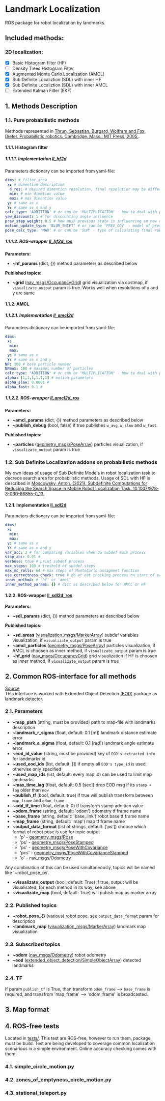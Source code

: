 # Landmark Localization

ROS package for robot localization by landmarks.

## Included methods:
### 2D localization: 
 - [x] Basic Histogram filter (HF)
 - [ ] Density Trees Histogram Filter
 - [x] Augmented Monte Carlo Localization (AMCL)
 - [x] Sub Definite Localiztion (SDL) with inner HF
 - [x] Sub Definite Localiztion (SDL) with inner AMCL
 - [ ] Extended Kalman Filter (EKF)

## 1. Methods Description
### 1.1. Pure probabilistic methods
Methods represented in [Thrun, Sebastian, Burgard, Wolfram and Fox, Dieter. Probabilistic robotics. Cambridge, Mass.: MIT Press, 2005.](https://docs.ufpr.br/~danielsantos/ProbabilisticRobotics.pdf).
#### 1.1.1. Histogram filter
##### 1.1.1.1. Implementation [ll_hf2d](src/landmark_localization/ll_hf2d.py)
Parameters dictionary can be imported from yaml-file:
```yaml
dims: # filter area
 x: # dimention description
  d_res: # desired dimention resolution, final resolution may be different but not more
  min: # min dimetion value
  max: # max dimention value
 y: # same as x
 Y: # same as x and y
calc_type: 'ADDITION' # or can be 'MULTIPLICATION' - how to deal with probabilities 
yaw_discount: 1 # for discounting angle influence
prev_step_weight: 0.5 # how mush previous state is influencing on new one
motion_update_type: 'BLUR_SHIFT' # or can be 'PREV_COV' - model of previous pose integration
pose_calc_type: 'MAX' # or can be 'SUM' - type of calculating final robot pose
```
##### 1.1.1.2. ROS-wrapper [ll_hf2d_ros](src/landmark_localization/ll_hf2d_ros.py)
__Parameters:__
 - __~hf_params__ (dict, {}) method parameters as described below  

__Published topics:__
 - __~grid__ ([nav_msgs/OccupancyGrid](http://docs.ros.org/en/noetic/api/nav_msgs/html/msg/OccupancyGrid.html)) grid visualization via costmap, if `visualizate_output` param is true. Works well when resolutions of x and y are same
#### 1.1.2. AMCL
##### 1.1.2.1. Implementation [ll_amcl2d](src/landmark_localization/ll_amcl2d.py)
Parameters dictionary can be imported from yaml-file:
```yaml
dims:
 x: 
  min:
  max:
 y: # same as x 
 Y: # same as x and y
NP: 100 # base particle number
NPmax: 100 # maximal number of particles
calc_type: "ADDITION" # or can be "MULTIPLICATION" - how to deal with probabilities 
alpha: [1,1,1,1,1,1] # motion parameters
alpha_slow: 0.0001 # 
alpha_fast: 0.1 #
```
##### 1.1.2.2. ROS-wrapper [ll_amcl2d_ros](src/landmark_localization/ll_amcl2d_ros.py)
__Parameters:__
- __~amcl_params__ (dict, {}) method parameters as described below
- __~publish_debug__ (bool, false) if true publishes `w_avg`, `w_slow` and `w_fast`.  

__Published topics:__
 - __~particles__ ([geometry_msgs/PoseArray](http://docs.ros.org/en/noetic/api/geometry_msgs/html/msg/PoseArray.html)) particles visualization, if `visualizate_output` param is true
### 1.2. Sub Definite Localization addons on probabilistic methods
My own ideas of usage of Sub Definite Models in robot localization task to decrece search area for probabilistic methods.
Usage of SDL with HF is described in [Moscowsky, Anton. (2021). Subdefinite Computations for Reducing the Search Space in Mobile Robot Localization Task. 10.1007/978-3-030-86855-0_13.](https://www.researchgate.net/publication/355050502_Subdefinite_Computations_for_Reducing_the_Search_Space_in_Mobile_Robot_Localization_Task)
#### 1.2.1. Implementation [ll_sdl2d](src/landmark_localization/ll_sdl2d.py)
Parameters dictionary can be imported from yaml-file:
```yaml
dims:
 x: 
  min:
  max:
 y: # same as x 
 Y: # same as x and y
var_acc: 3 # for comparing variables when do subdef main process
stop_acc: 0.01 # 
verbose: true # print subdef process
max_steps: 100 # treshold of subdef steps
max_mc_rolls: 64 # max steps of MonteCarlo assigment function
use_correctness_check: true # do or not checking process on start of each iteration
inner_method: # 'hf' or 'amcl'
inner_method_params: {} # dict as described below for AMCL or HF
```
#### 1.2.2. ROS-wrapper [ll_sdl2d_ros](src/landmark_localization/ll_sdl2d_ros.py)
__Parameters:__
- __~sdl_params__ (dict, {}) method parameters as described below

__Published topics:__
- __~sd_areas__ ([visualization_msgs/MarkerArray](http://docs.ros.org/en/noetic/api/visualization_msgs/html/msg/MarkerArray.html)) subdef variables visualization, if `visualizate_output` param is true
- __~amcl_particles__ ([geometry_msgs/PoseArray](http://docs.ros.org/en/noetic/api/geometry_msgs/html/msg/PoseArray.html)) particles visualization, if AMCL is choosen as inner method, if `visualizate_output` param is true
- __~hf_grid__ ([nav_msgs/OccupancyGrid](http://docs.ros.org/en/noetic/api/nav_msgs/html/msg/OccupancyGrid.html)) grid visualization if HF is choosen as inner method, if `visualizate_output` param is true


## 2. Common ROS-interface for all methods
[Source](src/landmark_localization/landmark_localization_ros_2d.py)  
This interface is worked with Extended Object Detection [(EOD)](https://github.com/Extended-Object-Detection-ROS/extended_object_detection) package as landmark detector.
### 2.1. Parameters
 - __~map_path__ (string, must be provided) path to map-file with landmarks description
 - __~landmark_r_sigma__ (float, default: 0.1 [m]) landmark distance estimate error
 - __~landmark_a_sigma__ (float, default: 0.1 [rad]) landmark angle estimate error
 - __~eod_id_value__ (string, must be provided) key of `EOD's extracted info` for landmarks id
 - __~used_eod_ids__ (list, default: []) if empty all `EOD's type_id` is used, othervise only specified
 - __~used_map_ids__ (list, default: every map id) can be used to limit map landmarks
 - __~max_time_lag__ (float, default: 0.5 [sec]) drop EOD msg if its `stamp + lag` older than `now`
 - __~publish_tf__ (bool, default: true) if true will publish transform between `map_frame` and `odom_frame`
 - __~add_tf_time__ (float, default: 0) tf transform stamp addition value
 - __~odom_frame__ (string, default: 'odom') odometry tf frame name
 - __~base_frame__ (string, default: 'base_link') robot base tf frame name
 - __~map_frame__ (string, default: 'map') map tf frame name
 - __~output_data_format__ (list of strings, default: ['ps']) choose which format of robot pose is use for topic output
   - 'p' - [geometry_msgs/Pose](http://docs.ros.org/en/lunar/api/geometry_msgs/html/msg/Pose.html) 
   - 'ps' - [geometry_msgs/PoseStamped](http://docs.ros.org/en/lunar/api/geometry_msgs/html/msg/PoseStamped.html) 
   - 'pc' - [geometry_msgs/PoseWithCovariance](http://docs.ros.org/en/lunar/api/geometry_msgs/html/msg/PoseWithCovariance.html) 
   - 'pcs' - [geometry_msgs/PoseWithCovarianceStamped](http://docs.ros.org/en/lunar/api/geometry_msgs/html/msg/PoseWithCovarianceStamped.html) 
   - 'o' - [nav_msgs/Odometry](http://docs.ros.org/en/noetic/api/nav_msgs/html/msg/Odometry.html)  
 
 Any combination of this can be used simultaneously, topics will be named like '~robot_pose_ps'.  
 - __~visualizate_output__ (bool, default: True) if true, output will be visualisated, for each method in its way, see above
 - __~visualizate_map__ (bool, default: True) will pubish map as marker array

### 2.2. Published topics
 - __~robot_pose\_\{\}__ (various) robot pose, see `output_data_format` param for description
 - __~landmark_map__ ([visualization_msgs/MarkerArray](http://docs.ros.org/en/noetic/api/visualization_msgs/html/msg/MarkerArray.html)) landmark map visualization
 
### 2.3. Subscribed topics
 - __~odom__ ([nav_msgs/Odometry](http://docs.ros.org/en/noetic/api/nav_msgs/html/msg/Odometry.html)) robot odometry
 - __~eod__ ([extended_object_detection/SimpleObjectArray](https://github.com/Extended-Object-Detection-ROS/wiki_english/wiki/ros_msg#7-simpleobjectarray)) detected landmarks

### 2.4. TF
If param `publish_tf` is True, than transform `odom_frame` --> `base_frame` is required, and transfrom 'map_frame' --> 'odom_frame' is broadcasted.

## 3. Map format

## 4. ROS-free tests
Located in [tests/](tests). This test are ROS-free, however to run them, package must be build. Test are being developed to coverage common localization scenarious in a simple environment. Online accuracy checking comes with them.
### 4.1. simple_circle_motion.py
### 4.2. zones_of_emptyness_circle_motion.py
### 4.3. stational_teleport.py

